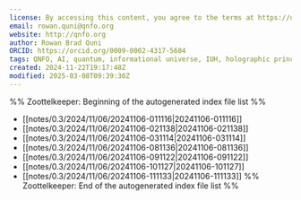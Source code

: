 ```yaml
---
license: By accessing this content, you agree to the terms at https://qnfo.org/LICENSE
email: rowan.quni@qnfo.org
website: http://qnfo.org
author: Rowan Brad Quni
ORCID: https://orcid.org/0009-0002-4317-5604
tags: QNFO, AI, quantum, informational universe, IUH, holographic principle
created: 2024-11-22T19:17:48Z
modified: 2025-03-08T09:39:30Z
---
```


%% Zoottelkeeper: Beginning of the autogenerated index file list %%
-  [[notes/0.3/2024/11/06/20241106-011116|20241106-011116]]
-  [[notes/0.3/2024/11/06/20241106-021138|20241106-021138]]
-  [[notes/0.3/2024/11/06/20241106-031114|20241106-031114]]
-  [[notes/0.3/2024/11/06/20241106-081136|20241106-081136]]
-  [[notes/0.3/2024/11/06/20241106-091122|20241106-091122]]
-  [[notes/0.3/2024/11/06/20241106-101127|20241106-101127]]
-  [[notes/0.3/2024/11/06/20241106-111133|20241106-111133]]
%% Zoottelkeeper: End of the autogenerated index file list %%
